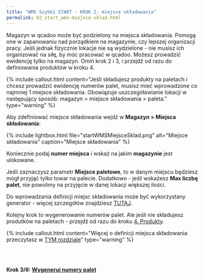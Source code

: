 ```yaml
---
title: "WMS Szybki START - KROK 2. miejsce składowania"
permalink: 02_start_wms-miejsce-sklad.html 
---
```


Magazyn w qcadoo może być podzielony na miejsca składowania. Pomogą one w zapanowaniu nad porządkiem na magazynie, czy lepszej organizacji pracy. Jeśli jednak fizycznie lokacje nie są wydzielone - nie musisz ich organizować na siłę, by móc pracować w qcadoo. Możesz prowadzić ewidencję tylko na magazyn. Omiń krok 2 i 3, i przejdź od razu do definiowania produktów w kroku 4.

{% include callout.html content="Jeśli składujesz produkty na paletach i chcesz prowadzić ewidencję numerów palet, musisz mieć wprowadzone co najmniej 1 miejsce składowania. Obowiązuje uszczegóławianie lokacji w następujący sposób: magazyn > miejsce składowania > paleta." type="warning" %}

Aby zdefiniować miejsce składowania wejdź w **Magazyn > Miejsca składowania**:

{% include lightbox.html file="startWMSMiejsceSklad.png" alt="Miejsce składowania" caption="Miejsce składowania" %}

Koniecznie podaj **numer miejsca** i wskaż na jakim **magazynie** jest ulokowane. 

Jeśli zaznaczysz parametr **Miejsce paletowe**, to w danym miejscu będziesz mógł przyjąć tylko towar na palecie. Dodatkowo - jeśli wskażesz **Max liczbę palet**, nie powolimy na przyjęcie w danej lokacji większej ilości.

Do wprowadzania definicji miejsc składowania może być wykorzystany generator - więcej szczegółów znajdziesz [TUTAJ](/miejsca-skladowania.html#generator-dodawania-miejsc-składowania).

Kolejny krok to wygenerowanie numerów palet. Ale jeśli nie składujesz produtków na paletach - przejdź od razu do kroku [4. Produkty](04_start_wms-produkty).

{% include callout.html content="Więcej o definicji miejsca składowania przeczytasz w [TYM rozdziale](/miejsca-skladowania)" type="warning" %}

<br/>
<br/>

**Krok 3/6: [Wygeneruj numery palet](/03_start_wms-palety)**